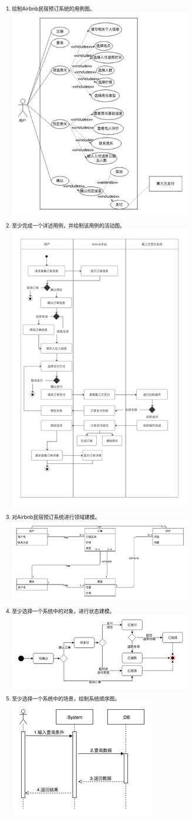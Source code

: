 
1. 绘制Airbnb民宿预订系统的用例图。
![用例图](assets/系统用例图.png)

2. 至少完成一个详述用例，并绘制该用例的活动图。
![用例图](assets/活动图.png)

3. 对Airbnb民宿预订系统进行领域建模。
![用例图](assets/领域建模.png)

4. 至少选择一个系统中的对象，进行状态建模。
![用例图](assets/状态建模.png)

5. 至少选择一个系统中的场景，绘制系统顺序图。
![用例图](assets/系统顺序图.png)
